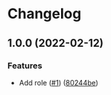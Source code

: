 # Changelog

## 1.0.0 (2022-02-12)


### Features

* Add role ([#1](https://github.com/nahsi/ansible-vault/issues/1)) ([80244be](https://github.com/nahsi/ansible-vault/commit/80244be8cabf3a8ea5bd0851ab349555e4329044))
